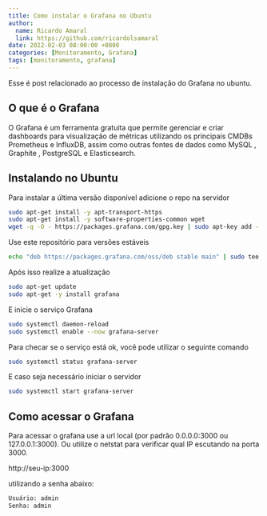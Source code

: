 ```yaml
---
title: Como instalar o Grafana no Ubuntu
author:
  name: Ricardo Amaral
  link: https://github.com/ricardolsamaral
date: 2022-02-03 08:00:00 +0800
categories: [Monitoramento, Grafana]
tags: [monitoramento, grafana]
---
```


Esse é post relacionado ao processo de instalação do Grafana no ubuntu.

## O que é o Grafana

O Grafana é um ferramenta gratuita que permite gerenciar e criar dashboards para visualização de métricas utilizando os principais CMDBs Prometheus e InfluxDB, assim como outras fontes de dados como MySQL , Graphite , PostgreSQL e Elasticsearch. 

## Instalando no Ubuntu

Para instalar a última versão disponível adicione o repo na servidor

```bash
sudo apt-get install -y apt-transport-https
sudo apt-get install -y software-properties-common wget 
wget -q -O - https://packages.grafana.com/gpg.key | sudo apt-key add -
```

Use este repositório para versões estáveis

```bash
echo "deb https://packages.grafana.com/oss/deb stable main" | sudo tee -a /etc/apt/sources.list.d/grafana.list
```

Após isso realize a atualização

```bash
sudo apt-get update
sudo apt-get -y install grafana
```

E inicie o serviço Grafana

```bash
sudo systemctl daemon-reload
sudo systemctl enable --now grafana-server
```

Para checar se o serviço está ok, você pode utilizar o seguinte comando

```bash
sudo systemctl status grafana-server 
```

E caso seja necessário iniciar o servidor 

```bash
sudo systemctl start grafana-server
```

## Como acessar o Grafana

Para acessar o grafana use a url local (por padrão 0.0.0.0:3000 ou 127.0.0.1:3000).
Ou utilize o netstat para verificar qual IP escutando na porta 3000.

http://seu-ip:3000

utilizando a senha abaixo:

```bash
Usuário: admin
Senha: admin
```